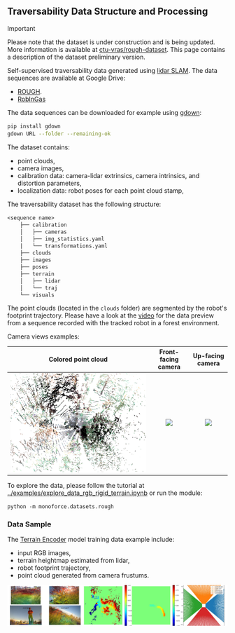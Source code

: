 ## Traversability Data Structure and Processing

> [!IMPORTANT]
> Please note that the dataset is under construction and is being updated.
> More information is available at [ctu-vras/rough-dataset](https://github.com/ctu-vras/rough-dataset).
> This page contains a description of the dataset preliminary version.

Self-supervised traversability data generated using [lidar SLAM](https://github.com/norlab-ulaval/norlab_icp_mapper).
The data sequences are available at Google Drive:
- [ROUGH](https://drive.google.com/drive/folders/1nli-4YExqcBhl0mPNRUjSiNecX4yIcme?usp=sharing).
- [RobInGas](https://drive.google.com/drive/folders/1UoNd5R6R75pBE1n8ztzUzOGsG3FBBHFU?usp=sharing)

The data sequences can be downloaded for example using [gdown](https://github.com/wkentaro/gdown):
```bash
pip install gdown
gdown URL --folder --remaining-ok
```

The dataset contains:
  - point clouds, 
  - camera images,
  - calibration data: camera-lidar extrinsics, camera intrinsics, and distortion parameters,
  - localization data: robot poses for each point cloud stamp,

The traversability dataset has the following structure:
```commandline
<sequence name>
    ├── calibration
    │   ├── cameras
    │   ├── img_statistics.yaml
    |   └── transformations.yaml
    ├── clouds
    ├── images
    ├── poses
    ├── terrain
    │   ├── lidar
    │   └── traj
    └── visuals
```

The point clouds (located in the `clouds` folder) are segmented by the robot's footprint trajectory.
Please have a look at the
[video](https://drive.google.com/file/d/1CmLwgTUFmKrMXm5hG5n1Bz0XBZqLNifc/view?usp=drive_link)
for the data preview from a sequence recorded with the tracked robot in a forest environment.

Camera views examples:

Colored point cloud            |            Front-facing camera            |        Up-facing camera        
:-----------------------------:|:-----------------------------------------:|:------------------------------:
![](./imgs/rgb_cloud.png) | ![](./imgs/camera_fisheye_front.png) | ![](./imgs/camera_up.png)

To explore the data, please follow the tutorial
at [../examples/explore_data_rgb_rigid_terrain.ipynb](../examples/explore_data_rgb_rigid_terrain.ipynb)
or run the module:
```commandline
python -m monoforce.datasets.rough
```

### Data Sample

The [Terrain Encoder](./TERRAIN_ENCODER.md) model training data example include:
- input RGB images,
- terrain heightmap estimated from lidar,
- robot footprint trajectory,
- point cloud generated from camera frustums.

![](./imgs/lss_data.jpg)
